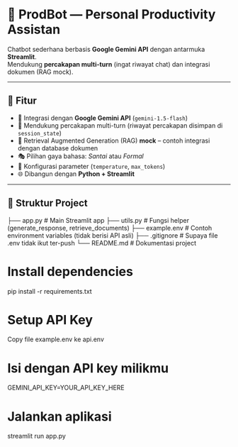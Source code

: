 # 🤖 ProdBot — Personal Productivity Assistan

Chatbot sederhana berbasis **Google Gemini API** dengan antarmuka **Streamlit**.  
Mendukung **percakapan multi-turn** (ingat riwayat chat) dan integrasi dokumen (RAG mock).

---

## 🚀 Fitur
- 🔑 Integrasi dengan **Google Gemini API** (`gemini-1.5-flash`)
- 💬 Mendukung percakapan multi-turn (riwayat percakapan disimpan di `session_state`)
- 📄 Retrieval Augmented Generation (RAG) **mock** – contoh integrasi dengan database dokumen
- 🎭 Pilihan gaya bahasa: *Santai* atau *Formal*
- 🔧 Konfigurasi parameter (`temperature`, `max_tokens`)
- 🌐 Dibangun dengan **Python + Streamlit**

---

## 📂 Struktur Project
├── app.py # Main Streamlit app
├── utils.py # Fungsi helper (generate_response, retrieve_documents)
├── example.env # Contoh environment variables (tidak berisi API asli)
├── .gitignore # Supaya file .env tidak ikut ter-push
└── README.md # Dokumentasi project

# Install dependencies
pip install -r requirements.txt

# Setup API Key
Copy file example.env ke api.env

# Isi dengan API key milikmu
GEMINI_API_KEY=YOUR_API_KEY_HERE

# Jalankan aplikasi
streamlit run app.py
